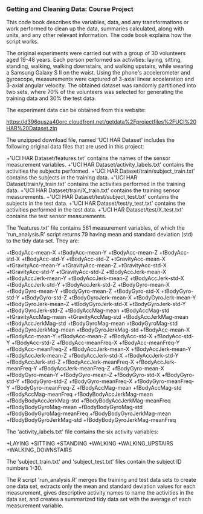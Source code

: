 ### Getting and Cleaning Data: Course Project

This code book describes the variables, data, and any transformations or 
work performed to clean up the data, summaries calculated, along with units, 
and any other relevant information. The code book explains how the script works.

The original experiments were carried out with a group of 30 volunteers aged 19-48 
years. Each person performed six activities: laying, sitting, standing, walking, 
walking downstairs, and walking upstairs, while wearing a Samsung Galaxy S II on the 
waist. Using the phone's accelerometer and gyroscope, measurements were captured of 
3-axial linear acceleration and 3-axial angular velocity. The obtained dataset was 
randomly partitioned into two sets, where 70% of the volunteers was selected for 
generating the training data and 30% the test data.

The experiment data can be obtained from this website:

https://d396qusza40orc.cloudfront.net/getdata%2Fprojectfiles%2FUCI%20HAR%20Dataset.zip

The unzipped download file, named 'UCI HAR Dataset' includes the following original
data files that are used in this project:

+'UCI HAR Dataset/features.txt' contains the names of the sensor measurement variables.
+'UCI HAR Dataset/activity_labels.txt' contains the activities the subjects performed.
+'UCI HAR Dataset/train/subject_train.txt' contains the subjects in the training data.
+'UCI HAR Dataset/train/y_train.txt' contains the activities performed in the training data.
+'UCI HAR Dataset/train/X_train.txt' contains the training sensor measurements.
+'UCI HAR Dataset/test/subject_test.txt' contains the subjects in the test data.
+'UCI HAR Dataset/test/y_test.txt' contains the activities performed in the test data.
+'UCI HAR Dataset/test/X_test.txt' contains the test sensor measurements.

The 'features.txt' file contains 561 measurement variables, of which the 'run_analysis.R' 
script returns 79 having mean and standard deviation (std) to the tidy data set. They are:

+tBodyAcc-mean-X
+tBodyAcc-mean-Y
+tBodyAcc-mean-Z
+tBodyAcc-std-X
+tBodyAcc-std-Y
+tBodyAcc-std-Z
+tGravityAcc-mean-X
+tGravityAcc-mean-Y
+tGravityAcc-mean-Z
+tGravityAcc-std-X
+tGravityAcc-std-Y
+tGravityAcc-std-Z
+tBodyAccJerk-mean-X
+tBodyAccJerk-mean-Y
+tBodyAccJerk-mean-Z
+tBodyAccJerk-std-X
+tBodyAccJerk-std-Y
+tBodyAccJerk-std-Z
+tBodyGyro-mean-X
+tBodyGyro-mean-Y
+tBodyGyro-mean-Z
+tBodyGyro-std-X
+tBodyGyro-std-Y
+tBodyGyro-std-Z
+tBodyGyroJerk-mean-X
+tBodyGyroJerk-mean-Y
+tBodyGyroJerk-mean-Z
+tBodyGyroJerk-std-X
+tBodyGyroJerk-std-Y
+tBodyGyroJerk-std-Z
+tBodyAccMag-mean
+tBodyAccMag-std
+tGravityAccMag-mean
+tGravityAccMag-std
+tBodyAccJerkMag-mean
+tBodyAccJerkMag-std
+tBodyGyroMag-mean
+tBodyGyroMag-std
+tBodyGyroJerkMag-mean
+tBodyGyroJerkMag-std
+fBodyAcc-mean-X
+fBodyAcc-mean-Y
+fBodyAcc-mean-Z
+fBodyAcc-std-X
+fBodyAcc-std-Y
+fBodyAcc-std-Z
+fBodyAcc-meanFreq-X
+fBodyAcc-meanFreq-Y
+fBodyAcc-meanFreq-Z
+fBodyAccJerk-mean-X
+fBodyAccJerk-mean-Y
+fBodyAccJerk-mean-Z
+fBodyAccJerk-std-X
+fBodyAccJerk-std-Y
+fBodyAccJerk-std-Z
+fBodyAccJerk-meanFreq-X
+fBodyAccJerk-meanFreq-Y
+fBodyAccJerk-meanFreq-Z
+fBodyGyro-mean-X
+fBodyGyro-mean-Y
+fBodyGyro-mean-Z
+fBodyGyro-std-X
+fBodyGyro-std-Y
+fBodyGyro-std-Z
+fBodyGyro-meanFreq-X
+fBodyGyro-meanFreq-Y
+fBodyGyro-meanFreq-Z
+fBodyAccMag-mean
+fBodyAccMag-std
+fBodyAccMag-meanFreq
+fBodyBodyAccJerkMag-mean
+fBodyBodyAccJerkMag-std
+fBodyBodyAccJerkMag-meanFreq
+fBodyBodyGyroMag-mean
+fBodyBodyGyroMag-std
+fBodyBodyGyroMag-meanFreq
+fBodyBodyGyroJerkMag-mean
+fBodyBodyGyroJerkMag-std
+fBodyBodyGyroJerkMag-meanFreq

The 'activity_labels.txt' file contains the six activity variables:

+LAYING
+SITTING
+STANDING
+WALKING
+WALKING_UPSTAIRS
+WALKING_DOWNSTAIRS

The 'subject_train.txt' and 'subject_test.txt' files contain the subject ID numbers 1-30.

The R script 'run_analysis.R' merges the training and test data sets to create one data set, 
extracts only the mean and standard deviation values for each measurement, gives descriptive 
activity names to name the activities in the data set, and creates a summarized tidy data set 
with the average of each measurement variable.